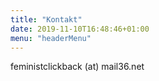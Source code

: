 ```yaml
---
title: "Kontakt"
date: 2019-11-10T16:48:46+01:00
menu: "headerMenu"
---
```


feministclickback (at) mail36.net

